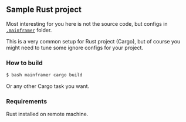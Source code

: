 ## Sample Rust project

Most interesting for you here is not the source code, but configs in [`.mainframer`](.mainframer) folder.

This is a very common setup for Rust project (Cargo), but of course you might need to tune some ignore configs for your project.

### How to build

```bash
$ bash mainframer cargo build
```

Or any other Cargo task you want.

### Requirements

Rust installed on remote machine.

